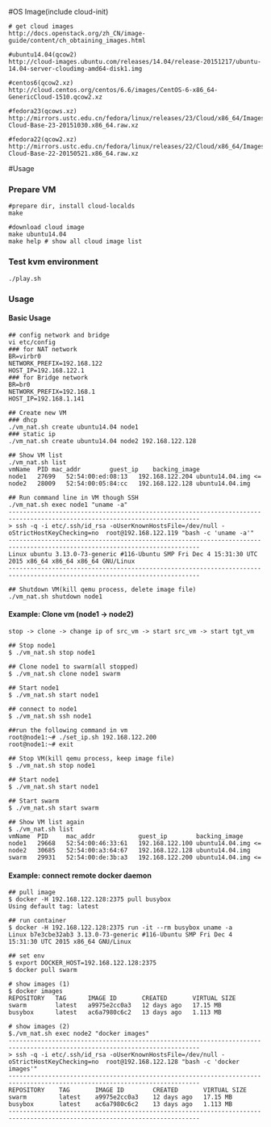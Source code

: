 #OS Image(include cloud-init)
	
	# get cloud images
	http://docs.openstack.org/zh_CN/image-guide/content/ch_obtaining_images.html

	#ubuntu14.04(qcow2)
	http://cloud-images.ubuntu.com/releases/14.04/release-20151217/ubuntu-14.04-server-cloudimg-amd64-disk1.img

	#centos6(qcow2.xz)
	http://cloud.centos.org/centos/6.6/images/CentOS-6-x86_64-GenericCloud-1510.qcow2.xz

	#fedora23(qcows.xz)
	http://mirrors.ustc.edu.cn/fedora/linux/releases/23/Cloud/x86_64/Images/Fedora-Cloud-Base-23-20151030.x86_64.raw.xz

	#fedora22(qcow2.xz)
	http://mirrors.ustc.edu.cn/fedora/linux/releases/22/Cloud/x86_64/Images/Fedora-Cloud-Base-22-20150521.x86_64.raw.xz



#Usage

### Prepare VM

	#prepare dir, install cloud-localds
	make

	#download cloud image
	make ubuntu14.04
	make help # show all cloud image list


### Test kvm environment

	./play.sh


### Usage

#### Basic Usage

	## config network and bridge
	vi etc/config
	### for NAT network
	BR=virbr0
	NETWORK_PREFIX=192.168.122
	HOST_IP=192.168.122.1
	### for Bridge network
	BR=br0
	NETWORK_PREFIX=192.168.1
	HOST_IP=192.168.1.141

	## Create new VM
	### dhcp
	./vm_nat.sh create ubuntu14.04 node1
	### static ip
	./vm_nat.sh create ubuntu14.04 node2 192.168.122.128

	## Show VM list
	./vm_nat.sh list
	vmName	PID	mac_addr		guest_ip	backing_image
	node1	27699	52:54:00:ed:08:13	192.168.122.204	ubuntu14.04.img <=
	node2	28009	52:54:00:05:84:cc	192.168.122.128	ubuntu14.04.img

	## Run command line in VM though SSH
	./vm_nat.sh exec node1 "uname -a"
	---------------------------------------------------------------------------------------------------------------------------
	> ssh -q -i etc/.ssh/id_rsa -oUserKnownHostsFile=/dev/null -oStrictHostKeyChecking=no  root@192.168.122.119 "bash -c 'uname -a'"
	---------------------------------------------------------------------------------------------------------------------------
	Linux ubuntu 3.13.0-73-generic #116-Ubuntu SMP Fri Dec 4 15:31:30 UTC 2015 x86_64 x86_64 x86_64 GNU/Linux
	---------------------------------------------------------------------------------------------------------------------------

	## Shutdown VM(kill qemu process, delete image file)
	./vm_nat.sh shutdown node1

#### Example: Clone vm (node1 -> node2)

	stop -> clone -> change ip of src_vm -> start src_vm -> start tgt_vm 
	
	## Stop node1
	$ ./vm_nat.sh stop node1

	## Clone node1 to swarm(all stopped)
	$ ./vm_nat.sh clone node1 swarm

	## Start node1
	$ ./vm_nat.sh start node1

	## connect to node1
	$ ./vm_nat.sh ssh node1
	
	##run the following command in vm
	root@node1:~# ./set_ip.sh 192.168.122.200
	root@node1:~# exit

	## Stop VM(kill qemu process, keep image file)
	$ ./vm_nat.sh stop node1

	## Start node1
	$ ./vm_nat.sh start node1

	## Start swarm
	$ ./vm_nat.sh start swarm

	## Show VM list again
	$ ./vm_nat.sh list
	vmName	PID		mac_addr			guest_ip		backing_image
	node1	29668	52:54:00:46:33:61	192.168.122.100	ubuntu14.04.img <=
	node2	30685	52:54:00:a3:64:67	192.168.122.128	ubuntu14.04.img
	swarm	29931	52:54:00:de:3b:a3	192.168.122.200	ubuntu14.04.img <=


#### Example: connect remote docker daemon
	
	## pull image
	$ docker -H 192.168.122.128:2375 pull busybox
	Using default tag: latest

	## run container
	$ docker -H 192.168.122.128:2375 run -it --rm busybox uname -a
	Linux b7e3cbe32ab3 3.13.0-73-generic #116-Ubuntu SMP Fri Dec 4 15:31:30 UTC 2015 x86_64 GNU/Linux

	## set env
	$ export DOCKER_HOST=192.168.122.128:2375
	$ docker pull swarm
	
	# show images (1)
	$ docker images
	REPOSITORY   TAG      IMAGE ID       CREATED       VIRTUAL SIZE
	swarm        latest   a9975e2cc0a3   12 days ago   17.15 MB
	busybox      latest   ac6a7980c6c2   13 days ago   1.113 MB

	# show images (2)
	$./vm_nat.sh exec node2 "docker images"
	---------------------------------------------------------------------------------------------------------------------------
	> ssh -q -i etc/.ssh/id_rsa -oUserKnownHostsFile=/dev/null -oStrictHostKeyChecking=no  root@192.168.122.128 "bash -c 'docker images'"
	---------------------------------------------------------------------------------------------------------------------------
	REPOSITORY    TAG       IMAGE ID        CREATED       VIRTUAL SIZE
	swarm         latest    a9975e2cc0a3    12 days ago   17.15 MB
	busybox       latest    ac6a7980c6c2    13 days ago   1.113 MB
	---------------------------------------------------------------------------------------------------------------------------
